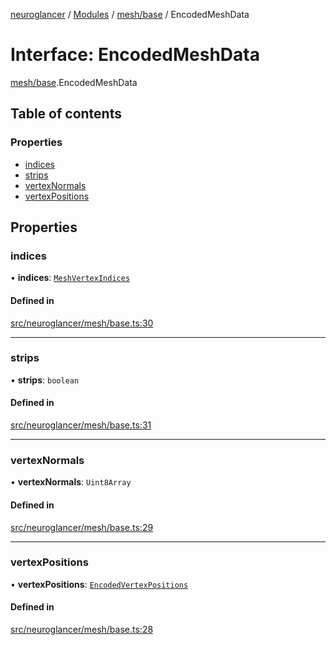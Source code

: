 [neuroglancer](../README.md) / [Modules](../modules.md) / [mesh/base](../modules/mesh_base.md) / EncodedMeshData

# Interface: EncodedMeshData

[mesh/base](../modules/mesh_base.md).EncodedMeshData

## Table of contents

### Properties

- [indices](mesh_base.EncodedMeshData.md#indices)
- [strips](mesh_base.EncodedMeshData.md#strips)
- [vertexNormals](mesh_base.EncodedMeshData.md#vertexnormals)
- [vertexPositions](mesh_base.EncodedMeshData.md#vertexpositions)

## Properties

### indices

• **indices**: [`MeshVertexIndices`](../modules/mesh_base.md#meshvertexindices)

#### Defined in

[src/neuroglancer/mesh/base.ts:30](https://github.com/ActiveBrainAtlas2/neuroglancer/blob/1beb5d34/src/neuroglancer/mesh/base.ts#L30)

___

### strips

• **strips**: `boolean`

#### Defined in

[src/neuroglancer/mesh/base.ts:31](https://github.com/ActiveBrainAtlas2/neuroglancer/blob/1beb5d34/src/neuroglancer/mesh/base.ts#L31)

___

### vertexNormals

• **vertexNormals**: `Uint8Array`

#### Defined in

[src/neuroglancer/mesh/base.ts:29](https://github.com/ActiveBrainAtlas2/neuroglancer/blob/1beb5d34/src/neuroglancer/mesh/base.ts#L29)

___

### vertexPositions

• **vertexPositions**: [`EncodedVertexPositions`](../modules/mesh_base.md#encodedvertexpositions)

#### Defined in

[src/neuroglancer/mesh/base.ts:28](https://github.com/ActiveBrainAtlas2/neuroglancer/blob/1beb5d34/src/neuroglancer/mesh/base.ts#L28)
